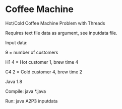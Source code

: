 # Coffee Machine
Hot/Cold Coffee Machine Problem with Threads

Requires text file data as argument, see inputdata file.

Input data:

9 = number of customers

H1 4 = Hot customer 1, brew time 4

C4 2 = Cold customer 4, brew time 2

Java 1.8

Compile:
java *.java

Run:
java A2P3 inputdata
